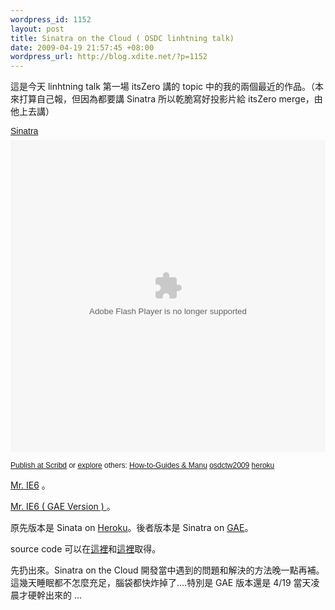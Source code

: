 ```yaml
--- 
wordpress_id: 1152
layout: post
title: Sinatra on the Cloud ( OSDC linhtning talk)
date: 2009-04-19 21:57:45 +08:00
wordpress_url: http://blog.xdite.net/?p=1152
---
```

這是今天 linhtning talk 第一場 itsZero 講的 topic 中的我的兩個最近的作品。（本來打算自己報，但因為都要講 Sinatra 所以乾脆寫好投影片給 itsZero merge，由他上去講）

<a title="View Sinatra on Scribd" href="http://www.scribd.com/doc/14419730/Sinatra" style="margin: 12px auto 6px auto; font-family: Helvetica,Arial,Sans-serif; font-style: normal; font-variant: normal; font-weight: normal; font-size: 14px; line-height: normal; font-size-adjust: none; font-stretch: normal; -x-system-font: none; display: block; text-decoration: underline;">Sinatra</a> <object codebase="http://download.macromedia.com/pub/shockwave/cabs/flash/swflash.cab#version=9,0,0,0" id="doc_962158657917461" name="doc_962158657917461" classid="clsid:d27cdb6e-ae6d-11cf-96b8-444553540000" align="middle"	height="500" width="100%" >		<param name="movie"	value="http://d.scribd.com/ScribdViewer.swf?document_id=14419730&access_key=key-25ynchn6cymrlr3ypdfi&page=1&version=1&viewMode="> 		<param name="quality" value="high"> 		<param name="play" value="true">		<param name="loop" value="true"> 		<param name="scale" value="showall">		<param name="wmode" value="opaque"> 		<param name="devicefont" value="false">		<param name="bgcolor" value="#ffffff"> 		<param name="menu" value="true">		<param name="allowFullScreen" value="true"> 		<param name="allowScriptAccess" value="always"> 		<param name="salign" value="">    				<embed src="http://d.scribd.com/ScribdViewer.swf?document_id=14419730&access_key=key-25ynchn6cymrlr3ypdfi&page=1&version=1&viewMode=" quality="high" pluginspage="http://www.macromedia.com/go/getflashplayer" play="true" loop="true" scale="showall" wmode="opaque" devicefont="false" bgcolor="#ffffff" name="doc_962158657917461_object" menu="true" allowfullscreen="true" allowscriptaccess="always" salign="" type="application/x-shockwave-flash" align="middle"  height="500" width="100%"></embed>			</object>	<div style="margin: 6px auto 3px auto; font-family: Helvetica,Arial,Sans-serif; font-style: normal; font-variant: normal; font-weight: normal; font-size: 12px; line-height: normal; font-size-adjust: none; font-stretch: normal; -x-system-font: none; display: block;">    <a href="http://www.scribd.com/upload" style="text-decoration: underline;">Publish at Scribd</a> or <a href="http://www.scribd.com/browse" style="text-decoration: underline;">explore</a> others:            <a href="http://www.scribd.com/browse/HowtoGuides-Manuals/" style="text-decoration: underline;">How-to-Guides &amp; Manu</a>                  <a href="http://www.scribd.com/tag/osdctw2009" style="text-decoration: underline;">osdctw2009</a>              <a href="http://www.scribd.com/tag/heroku" style="text-decoration: underline;">heroku</a>      	</div>	

<a href="http://mrie6.com/">Mr. IE6</a> 。

<a href="http://gae.mrie6.com/">Mr. IE6 ( GAE Version ) </a> 。

原先版本是 Sinata on <a href="http://heroku.com">Heroku</a>。後者版本是 Sinatra on <a href="http://appengine.google.com">GAE</a>。

source code 可以在<a href="http://github.com/xdite/twitter-message-wall/tree/master">這裡</a>和<a href="http://github.com/xdite/twitter-message-wall-gae/tree/master">這裡</a>取得。

先扔出來。Sinatra on the Cloud 開發當中遇到的問題和解決的方法晚一點再補。這幾天睡眠都不怎麼充足，腦袋都快炸掉了....特別是 GAE 版本還是 4/19 當天凌晨才硬幹出來的 ...


